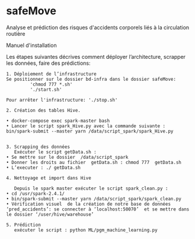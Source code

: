 # safeMove
Analyse et prédiction des risques d'accidents corporels liés à la circulation routière

Manuel d'installation

Les étapes suivantes décrives comment déployer l’architecture, scrapper les données, faire des prédictions:


    1. Déploiement de l’infrastructure
	Se positionner sur le dossier bd-infra dans le dossier safeMove: 
             'chmod 777 *.sh' 
             './start.sh' 

	Pour arrêter l'infrastructure: './stop.sh'
       
    2. Création des tables Hive.
        
    • docker-compose exec spark-master bash 
    • Lancer le script spark_Hive.py avec la commande suivante : bin/spark-submit --master yarn /data/script_spark/spark_Hive.py
      
       
    3. Scrapping des données
       Exécuter le script getData.sh : 
    • Se mettre sur le dossier  /data/script_spark
    • Donner les droits au fichier  getData.sh : chmod 777  getData.sh
    • L’executer : ./ getData.sh
       
    4. Nettoyage et import dans Hive
       
       Depuis le spark master exécuter le script spark_clean.py : 
    • cd /usr/spark-2.4.1/
    • bin/spark-submit --master yarn /data/script_spark/spark_clean.py
    • Vérification visuel  de la création de notre base de données ‘pred_accidents’: se connecter à ‘localhost:50070’  et se mettre dans le dossier ‘/user/hive/warehouse’ 
       
    5. Prédiction
       exécuter le script : python ML/pgm_machine_learning.py
